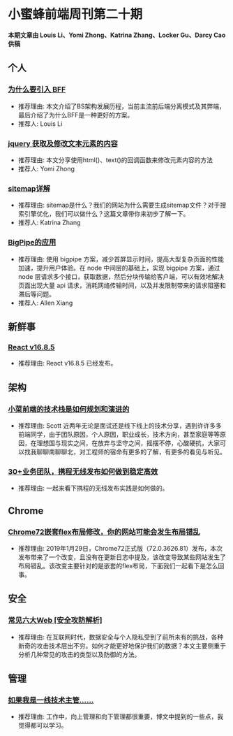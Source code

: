 # 小蜜蜂前端周刊第二十期

**本期文章由 Louis Li、Yomi Zhong、Katrina Zhang、Locker Gu、Darcy Cao 供稿**

## 个人

### [为什么要引入 BFF](https://lichangwei.github.io/2019/03/25/why-bff)

+ 推荐理由: 本文介绍了BS架构发展历程，当前主流前后端分离模式及其弊端，最后介绍了为什么BFF是一种更好的方案。
+ 推荐人: Louis Li

### [jquery 获取及修改文本元素的内容](https://yomizhong.github.io/2019/03/26/jquery%20%E8%8E%B7%E5%8F%96%E5%8F%8A%E4%BF%AE%E6%94%B9%E6%96%87%E6%9C%AC%E5%85%83%E7%B4%A0%E7%9A%84%E5%86%85%E5%AE%B9/#more)

+ 推荐理由: 本文分享使用html()、text()的回调函数来修改元素内容的方法
+ 推荐人: Yomi Zhong

### [sitemap详解](https://juejin.im/post/5ca1676c6fb9a05e5f3cffdc)

+ 推荐理由: sitemap是什么？我们的网站为什么需要生成sitemap文件？对于搜索引擎优化，我们可以做什么？这篇文章带你来初步了解一下。
+ 推荐人: Katrina Zhang

### [BigPipe的应用](https://www.jianshu.com/p/f59b4633840d)

+ 推荐理由: 使用 bigpipe 方案，减少首屏显示时间，提高大型复杂页面的性能加速，提升用户体验。在 node 中间层的基础上，实现 bigpipe 方案，通过 node 层请求多个接口，获取数据，然后分块传输给客户端，可以有效地解决页面出现大量 api 请求，消耗网络传输时间，以及并发限制带来的请求阻塞和滞后等问题。
+ 推荐人: Allen Xiang

## 新鲜事

### [React v16.8.5](https://github.com/facebook/react/releases/tag/v16.8.5)

+ 推荐理由: React v16.8.5 已经发布。

## 架构

### [小菜前端的技术栈是如何规划和演进的](https://zhuanlan.zhihu.com/p/60782553)

+ 推荐理由: Scott 近两年无论是面试还是线下线上的技术分享，遇到许许多多前端同学，由于团队原因，个人原因，职业成长，技术方向，甚至家庭等等原因，在理想国与现实之间，在放弃与坚守之间，摇摆不停，心酸硬抗，大家可以找我聊聊南聊聊北，对工程师的宿命有更多的了解，有更多的看见与听见。

### [30+业务团队，携程无线发布如何做到稳定高效](https://zhuanlan.zhihu.com/p/60041436)

+ 推荐理由: 一起来看下携程的无线发布实践是如何做的。

## Chrome

### [Chrome72嵌套flex布局修改，你的网站可能会发生布局错乱](https://zhuanlan.zhihu.com/p/56646256)

+ 推荐理由: 2019年1月29日，Chrome72正式版（72.0.3626.81）发布，本次发布带来了一个改变，且没有在更新日志中提及，该改变导致某些网站发生了布局错乱。该改变主要针对的是嵌套的flex布局，下面我们一起看下是怎么回事。

## 安全

### [常见六大Web [安全攻防解析]](https://segmentfault.com/a/1190000018073845)

+ 推荐理由: 在互联网时代，数据安全与个人隐私受到了前所未有的挑战，各种新奇的攻击技术层出不穷。如何才能更好地保护我们的数据？本文主要侧重于分析几种常见的攻击的类型以及防御的方法。

## 管理

### [如果我是一线技术主管……](https://mp.weixin.qq.com/s/M68FGx0tp5WHks46H_6HfQ)

+ 推荐理由: 工作中，向上管理和向下管理都很重要，博文中提到的一些点，我觉得都可以学习。